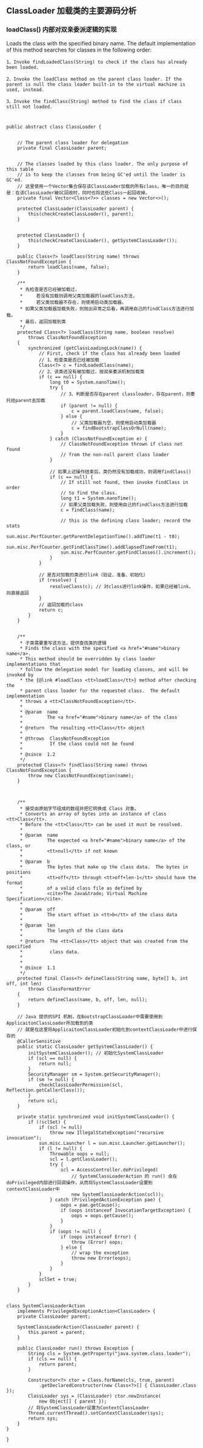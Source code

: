 ## ClassLoader 加载类的主要源码分析

### loadClass() 内部对双亲委派逻辑的实现

Loads the class with the specified binary name. The default implementation of this method searches for classes in the following order: 
	
	1、Invoke findLoadedClass(String) to check if the class has already been loaded. 
	
	2、Invoke the loadClass method on the parent class loader. If the parent is null the class loader built-in to the virtual machine is used, instead. 
	
	3、Invoke the findClass(String) method to find the class if class still not loaded. 



#

	public abstract class ClassLoader {
	
	
	    // The parent class loader for delegation
	    private final ClassLoader parent;
	
	    
	    // The classes loaded by this class loader. The only purpose of this table
	    // is to keep the classes from being GC'ed until the loader is GC'ed.
	    // 这里使用一个Vector集合保存该ClassLoader加载的所有class，唯一的目的就是：在该ClassLoader被GC回收时，同时也将这些Class一起回收掉。
	    private final Vector<Class<?>> classes = new Vector<>();
	
	    protected ClassLoader(ClassLoader parent) {
	        this(checkCreateClassLoader(), parent);
	    }
	
	    
	    protected ClassLoader() {
	        this(checkCreateClassLoader(), getSystemClassLoader());
	    }    
	    
	    public Class<?> loadClass(String name) throws ClassNotFoundException {
	        return loadClass(name, false);
	    }
	
	    /**
	     * 先检查是否已经被加载过，
	     *     若没有加载则调用父类加载器的loadClass方法，
	     *     若父类加载器不存在，则使用启动类加载器。
	     * 如果父类加载器加载失败，则抛出异常之后看，再调用自己的findClass方法进行加载。
	     * 最后，返回加载到类
	     */
	    protected Class<?> loadClass(String name, boolean resolve)
	        throws ClassNotFoundException
	    {
	        synchronized (getClassLoadingLock(name)) {
	            // First, check if the class has already been loaded
	            // 1、检查类是否已经被加载
	            Class<?> c = findLoadedClass(name); 
	            // 2、该类还没有被加载过，按双亲委派机制加载类
	            if (c == null) { 
	                long t0 = System.nanoTime();
	                try {
	                    // 3、判断是否存在parent classloader，存在parent，则委托给parent去加载
	                    if (parent != null) { 
	                        c = parent.loadClass(name, false);
	                    } else {
	                        // 父类加载器为空，则使用启动类加载器
	                        c = findBootstrapClassOrNull(name);
	                    }
	                } catch (ClassNotFoundException e) {
	                    // ClassNotFoundException thrown if class not found
	                    // from the non-null parent class loader
	                }
	                
	                // 如果上述操作结束后，类仍然没有加载成功，则调用findClass() 
	                if (c == null) {
	                    // If still not found, then invoke findClass in order
	                    // to find the class.
	                    long t1 = System.nanoTime();
	                    // 如果父类加载失败，则使用自己的findClass方法进行加载
	                    c = findClass(name); 
	
	                    // this is the defining class loader; record the stats
	                    sun.misc.PerfCounter.getParentDelegationTime().addTime(t1 - t0);
	                    sun.misc.PerfCounter.getFindClassTime().addElapsedTimeFrom(t1);
	                    sun.misc.PerfCounter.getFindClasses().increment();
	                }
	            }
	            
	            // 是否对加载的类进行link（验证、准备、初始化）
	            if (resolve) {
	                resolveClass(c); // 对class进行link操作，如果已经被link，则直接返回
	            }
	            // 返回加载的class
	            return c;
	        }
	    }    
	    
	    
	    /**
	     * 子类需要重写该方法，提供查找类的逻辑
	     * Finds the class with the specified <a href="#name">binary name</a>.
	     * This method should be overridden by class loader implementations that
	     * follow the delegation model for loading classes, and will be invoked by
	     * the {@link #loadClass <tt>loadClass</tt>} method after checking the
	     * parent class loader for the requested class.  The default implementation
	     * throws a <tt>ClassNotFoundException</tt>.
	     *
	     * @param  name
	     *         The <a href="#name">binary name</a> of the class
	     *
	     * @return  The resulting <tt>Class</tt> object
	     *
	     * @throws  ClassNotFoundException
	     *          If the class could not be found
	     *
	     * @since  1.2
	     */
	    protected Class<?> findClass(String name) throws ClassNotFoundException {
	        throw new ClassNotFoundException(name);
	    }
	
	
	
	    /**
	     * 接受由原始字节组成的数组并把它转换成 Class 对象。
	     * Converts an array of bytes into an instance of class <tt>Class</tt>.
	     * Before the <tt>Class</tt> can be used it must be resolved.
	     *
	     * @param  name
	     *         The expected <a href="#name">binary name</a> of the class, or
	     *         <tt>null</tt> if not known
	     *
	     * @param  b
	     *         The bytes that make up the class data.  The bytes in positions
	     *         <tt>off</tt> through <tt>off+len-1</tt> should have the format
	     *         of a valid class file as defined by
	     *         <cite>The Java&trade; Virtual Machine Specification</cite>.
	     *
	     * @param  off
	     *         The start offset in <tt>b</tt> of the class data
	     *
	     * @param  len
	     *         The length of the class data
	     *
	     * @return  The <tt>Class</tt> object that was created from the specified
	     *          class data.
	     *
	     *
	     * @since  1.1
	     */
	    protected final Class<?> defineClass(String name, byte[] b, int off, int len)
	        throws ClassFormatError
	    {
	        return defineClass(name, b, off, len, null);
	    }    
	    
	    // Java 提供的SPI 机制，在BootstrapClassLoader中需要使用到ApplicaitonClassLoader所加载到的类
	    // 就是在这里将ApplicaitonClassLoader初始化到contextClassLoader中进行保存的
	    @CallerSensitive
	    public static ClassLoader getSystemClassLoader() {
	        initSystemClassLoader(); // 初始化SystemClassLoader
	        if (scl == null) {
	            return null;
	        }
	        SecurityManager sm = System.getSecurityManager();
	        if (sm != null) {
	            checkClassLoaderPermission(scl, Reflection.getCallerClass());
	        }
	        return scl;
	    }
	    
	    private static synchronized void initSystemClassLoader() {
	        if (!sclSet) {
	            if (scl != null)
	                throw new IllegalStateException("recursive invocation");
	            sun.misc.Launcher l = sun.misc.Launcher.getLauncher();
	            if (l != null) {
	                Throwable oops = null;
	                scl = l.getClassLoader();
	                try {
	                    scl = AccessController.doPrivileged(
	                        // SystemClassLoaderAction 的 run() 会在doPrivileged内部进行回调操作，从而将SystemClassLoader设置到contextClassLoader中
	                        new SystemClassLoaderAction(scl));
	                } catch (PrivilegedActionException pae) {
	                    oops = pae.getCause();
	                    if (oops instanceof InvocationTargetException) {
	                        oops = oops.getCause();
	                    }
	                }
	                if (oops != null) {
	                    if (oops instanceof Error) {
	                        throw (Error) oops;
	                    } else {
	                        // wrap the exception
	                        throw new Error(oops);
	                    }
	                }
	            }
	            sclSet = true;
	        }
	    }
	    
	    
	class SystemClassLoaderAction
	    implements PrivilegedExceptionAction<ClassLoader> {
	    private ClassLoader parent;
	
	    SystemClassLoaderAction(ClassLoader parent) {
	        this.parent = parent;
	    }
	
	    public ClassLoader run() throws Exception {
	        String cls = System.getProperty("java.system.class.loader");
	        if (cls == null) {
	            return parent;
	        }
	
	        Constructor<?> ctor = Class.forName(cls, true, parent)
	            .getDeclaredConstructor(new Class<?>[] { ClassLoader.class });
	        ClassLoader sys = (ClassLoader) ctor.newInstance(
	            new Object[] { parent });
			// 将SystemClassLoader设置为ContextClassLoader
	        Thread.currentThread().setContextClassLoader(sys); 
	        return sys;
	    }
	}    
	    
	}	
